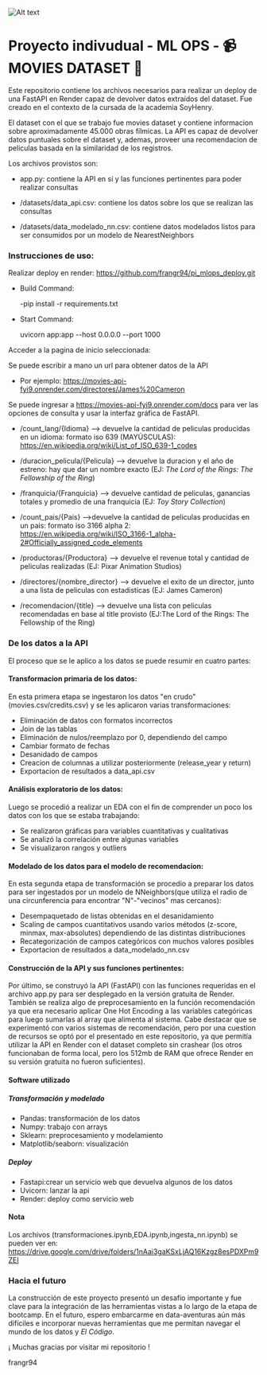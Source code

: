 ![Alt text](https://assets.soyhenry.com/henry-landing/assets/Henry/logo.png)
# Proyecto indivudual - ML OPS - :video_camera: MOVIES DATASET :movie_camera:


Este repositorio contiene los archivos necesarios para realizar un deploy de una FastAPI en Render capaz de devolver datos extraídos del dataset. Fue creado en el contexto de la cursada de la academia SoyHenry.

El dataset con el que se trabajo fue movies dataset y contiene informacion sobre aproximadamente 45.000 obras fílmicas.
La API es capaz de devolver datos puntuales sobre el dataset y, ademas, proveer una recomendacion de peliculas basada en la similaridad de los registros.


Los archivos provistos son:

* app.py: contiene la API en sí y las funciones pertinentes para poder realizar consultas

* /datasets/data_api.csv: contiene los datos sobre los que se realizan las consultas

* /datasets/data_modelado_nn.csv: contiene datos modelados listos para ser consumidos por un modelo de NearestNeighbors


### Instrucciones de uso:
Realizar deploy en render: https://github.com/frangr94/pi_mlops_deploy.git

* Build Command:

    -pip install -r requirements.txt

* Start Command:

    uvicorn app:app --host 0.0.0.0 --port 1000

Acceder a la pagina de inicio seleccionada:

Se puede escribir a mano un url para obtener datos de la API

* Por ejemplo: <url>https://movies-api-fyi9.onrender.com/directores/James%20Cameron</url>



Se puede ingresar a <url>https://movies-api-fyi9.onrender.com/docs</url> para ver las opciones de consulta y usar la interfaz gráfica de FastAPI.

* /count_lang/{Idioma} --> devuelve la cantidad de peliculas producidas en un idioma: formato iso 639 (MAYÚSCULAS): <url>https://en.wikipedia.org/wiki/List_of_ISO_639-1_codes</url>

* /duracion_pelicula/{Pelicula} --> devuelve la duracion y el año de estreno: hay que dar un nombre exacto (EJ: _The Lord of the Rings: The Fellowship of the Ring_)

* /franquicia/{Franquicia} --> devuelve cantidad de peliculas, ganancias totales y promedio de una franquicia (EJ: _Toy Story Collection_)

* /count_pais/{Pais} -->devuelve la cantidad de peliculas producidas en un pais: formato iso 3166 alpha 2: <url>https://en.wikipedia.org/wiki/ISO_3166-1_alpha-2#Officially_assigned_code_elements</url>

* /productoras/{Productora} --> devuelve el revenue total y cantidad de peliculas realizadas (EJ: Pixar Animation Studios)

* /directores/{nombre_director} --> devuelve el exito de un director, junto a una lista de peliculas con estadisticas (EJ: James Cameron)

* /recomendacion/{title} --> devuelve una lista con peliculas recomendadas en base al title provisto (EJ:The Lord of the Rings: The Fellowship of the Ring)



### De los datos a la API

El proceso que se le aplico a los datos se puede resumir en cuatro partes:


#### Transformacion primaria de los datos: 
En esta primera etapa se ingestaron los datos "en crudo" (movies.csv/credits.csv) y se les aplicaron varias transformaciones:

* Eliminación de datos con formatos incorrectos
* Join de las tablas
* Eliminación de nulos/reemplazo por 0, dependiendo del campo
* Cambiar formato de fechas
* Desanidado de campos
* Creacion de columnas a utilizar posteriormente (release_year y return)
* Exportacion de resultados a data_api.csv

#### Análisis exploratorio de los datos:
Luego se procedió a realizar un EDA con el fin de comprender un poco los datos con los que se estaba trabajando:

* Se realizaron gráficas para variables cuantitativas y cualitativas
* Se analizó la correlación entre algunas variables
* Se visualizaron rangos y outliers

#### Modelado de los datos para el modelo de recomendacion:
En esta segunda etapa de transformación se procedio a preparar los datos para ser ingestados por un modelo de NNeighbors(que utiliza el radio de una circunferencia para encontrar "N"-"vecinos" mas cercanos):

* Desempaquetado de listas obtenidas en el desanidamiento
* Scaling de campos cuantitativos usando varios métodos (z-score, minmax, max-absolutes) dependiendo de las distintas distribuciones
* Recategorización de campos categóricos con muchos valores posibles
* Exportacion de resultados a data_modelado_nn.csv

#### Construcción de la API y sus funciones pertinentes:
Por último, se construyó la API (FastAPI) con las funciones requeridas en el archivo app.py para ser desplegado en la versión gratuita de Render. También se realiza algo de preprocesamiento en la función recomendación ya que era necesario aplicar One Hot Encoding a las variables categóricas para luego sumarlas al array que alimenta al sistema. Cabe destacar que se experimentó con varios sistemas de recomendación, pero por una cuestion de recursos se optó por el presentado en este repositorio, ya que permitía utilizar la API en Render con el dataset completo sin crashear (los otros funcionaban de forma local, pero los 512mb de RAM que ofrece Render en su versión gratuita no fueron suficientes).

#### Software utilizado

##### Transformación y modelado
* Pandas: transformación de los datos
* Numpy: trabajo con arrays
* Sklearn: preprocesamiento y modelamiento
* Matplotlib/seaborn: visualización

##### Deploy
* Fastapi:crear un servicio web que devuelva algunos de los datos
* Uvicorn: lanzar la api
* Render: deploy como servicio web

#### Nota
Los archivos (transformaciones.ipynb,EDA.ipynb,ingesta_nn.ipynb) se pueden ver en:
<url>https://drive.google.com/drive/folders/1nAai3gaKSxLjAQ16Kzgz8esPDXPm9ZEI</url>

### Hacia el futuro
La construcción de este proyecto presentó un desafío importante y fue clave para la integración de las herramientas vistas a lo largo de la etapa de bootcamp. En el futuro, espero embarcarme en data-aventuras aún más difíciles e incorporar nuevas herramientas que me permitan navegar el mundo de los datos y _El Código_.

¡ Muchas gracias por visitar mi repositorio !

frangr94


